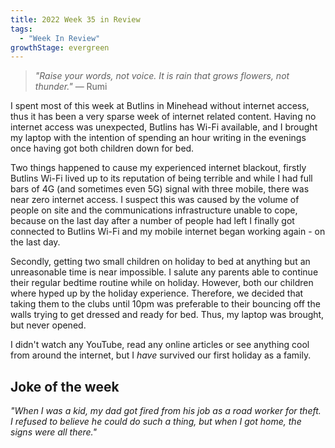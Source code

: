 ```yaml
---
title: 2022 Week 35 in Review
tags:
  - "Week In Review"
growthStage: evergreen
---
```


> _"Raise your words, not voice. It is rain that grows flowers, not thunder."_
> — Rumi

I spent most of this week at Butlins in Minehead without internet access, thus it has been a very sparse week of internet related content. Having no internet access was unexpected, Butlins has Wi-Fi available, and I brought my laptop with the intention of spending an hour writing in the evenings once having got both children down for bed.

Two things happened to cause my experienced internet blackout, firstly Butlins Wi-Fi lived up to its reputation of being terrible and while I had full bars of 4G (and sometimes even 5G) signal with three mobile, there was near zero internet access. I suspect this was caused by the volume of people on site and the communications infrastructure unable to cope, because on the last day after a number of people had left I finally got connected to Butlins Wi-Fi and my mobile internet began working again - on the last day.

Secondly, getting two small children on holiday to bed at anything but an unreasonable time is near impossible. I salute any parents able to continue their regular bedtime routine while on holiday. However, both our children where hyped up by the holiday experience. Therefore, we decided that taking them to the clubs until 10pm was preferable to their bouncing off the walls trying to get dressed and ready for bed. Thus, my laptop was brought, but never opened.

I didn't watch any YouTube, read any online articles or see anything cool from around the internet, but I _have_ survived our first holiday as a family.

## Joke of the week
_"When I was a kid, my dad got fired from his job as a road worker for theft. I refused to believe he could do such a thing, but when I got home, the signs were all there."_